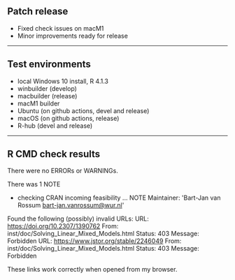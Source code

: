 ## Patch release

- Fixed check issues on macM1
- Minor improvements ready for release

----

## Test environments

* local Windows 10 install, R 4.1.3
* winbuilder (develop)
* macbuilder (release)
* macM1 builder
* Ubuntu (on github actions, devel and release)
* macOS (on github actions, release)
* R-hub (devel and release)

----

## R CMD check results

There were no ERRORs or WARNINGs.

There was 1 NOTE

* checking CRAN incoming feasibility ... NOTE
Maintainer: 'Bart-Jan van Rossum <bart-jan.vanrossum@wur.nl>'

Found the following (possibly) invalid URLs:
  URL: https://doi.org/10.2307/1390762
    From: inst/doc/Solving_Linear_Mixed_Models.html
    Status: 403
    Message: Forbidden
  URL: https://www.jstor.org/stable/2246049
    From: inst/doc/Solving_Linear_Mixed_Models.html
    Status: 403
    Message: Forbidden

These links work correctly when opened from my browser.


